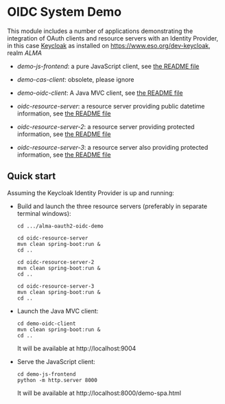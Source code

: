# OIDC System Demo

This module includes a number of applications 
demonstrating the integration of OAuth clients and
resource servers with an Identity Provider, in this case
[Keycloak](https://www.keycloak.org/) as installed on https://www.eso.org/dev-keycloak, realm _ALMA_

* _demo-js-frontend_: a pure JavaScript client, see [the README file](demo-js-frontend/README.md)
  
* _demo-cas-client_: obsolete, please ignore

* _demo-oidc-client_: A Java MVC client, see [the README file](demo-oidc-client/README.md)
  
* _oidc-resource-server_: a resource server providing public datetime information, see [the README file](oidc-resource-server/README.md)
  
* _oidc-resource-server-2_: a resource server providing protected information, see [the README file](oidc-resource-server-2/README.md)
  
* _oidc-resource-server-3_: a resource server also providing protected information, see [the README file](oidc-resource-server-3/README.md)

## Quick start

Assuming the Keycloak Identity Provider is up and running:

* Build and launch the three resource servers (preferably in separate terminal windows): 
  ```
  cd .../alma-oauth2-oidc-demo

  cd oidc-resource-server
  mvn clean spring-boot:run &
  cd ..

  cd oidc-resource-server-2
  mvn clean spring-boot:run &
  cd ..

  cd oidc-resource-server-3
  mvn clean spring-boot:run &
  cd ..
  ```
* Launch the Java MVC client:
  ```
  cd demo-oidc-client
  mvn clean spring-boot:run &
  cd ..
  ```
  It will be available at http://localhost:9004

* Serve the JavaScript client:
  ```
  cd demo-js-frontend
  python -m http.server 8000
  ```
  It will be available at http://localhost:8000/demo-spa.html

